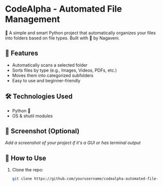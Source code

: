 # CodeAlpha - Automated File Management

📂 A simple and smart Python project that automatically organizes your files into folders based on file types. Built with 💙 by Nagaveni.

## 🚀 Features

- Automatically scans a selected folder
- Sorts files by type (e.g., Images, Videos, PDFs, etc.)
- Moves them into categorized subfolders
- Easy to use and beginner-friendly

## 🛠️ Technologies Used

- Python 🐍
- OS & shutil modules

## 📸 Screenshot (Optional)
_Add a screenshot of your project if it's a GUI or has terminal output_

## 🔧 How to Use

1. Clone the repo:
   ```bash
   git clone https://github.com/yourusername/codealpha-automated-file-management.git
